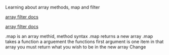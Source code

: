 Learning about array methods, map and filter

[array filter docs](https://developer.mozilla.org/en-US/docs/Web/JavaScript/Reference/Global_Objects/Array/filter)

[array filter docs](https://developer.mozilla.org/en-US/docs/Web/JavaScript/Reference/Global_Objects/Array/map)

.map is an array methid, method syntax
.map returns a new array
.map takes a function a arguement
the functions first argument is one item in that array
you must return what you wish to be in the new array
Change